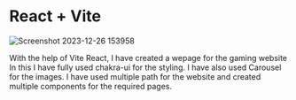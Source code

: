 # React + Vite


![Screenshot 2023-12-26 153958](https://github.com/shubhamrpgupta/gamingWebpage/assets/144988807/4cc0eb10-cded-4434-b68f-a175dd529aef)


With the help of Vite React, I have created a wepage for the gaming website 
In this I have fully used chakra-ui for the styling.
I have also used Carousel for the images.
I have used multiple path for the website and created multiple components for the required pages.
